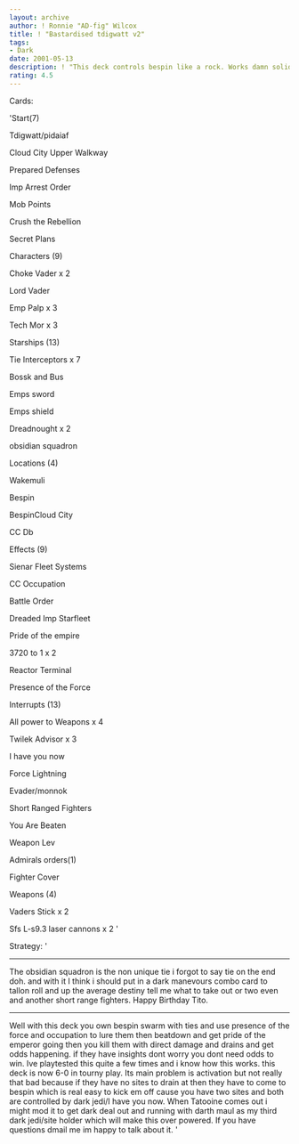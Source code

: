 ```yaml
---
layout: archive
author: ! Ronnie "AD-fig" Wilcox
title: ! "Bastardised tdigwatt v2"
tags:
- Dark
date: 2001-05-13
description: ! "This deck controls bespin like a rock. Works damn solid and thanks to this i took 3rd in my states. damn light sucks."
rating: 4.5
---
```

Cards: 

'Start(7)

Tdigwatt/pidaiaf

Cloud City Upper Walkway

Prepared Defenses

Imp Arrest Order

Mob Points

Crush the Rebellion

Secret Plans


Characters (9)

Choke Vader x 2

Lord Vader

Emp Palp x 3

Tech Mor x 3



Starships (13)

Tie Interceptors x 7

Bossk and Bus

Emps sword

Emps shield

Dreadnought x 2

obsidian squadron


Locations (4)

Wakemuli

Bespin

BespinCloud City

CC Db


Effects (9)

Sienar Fleet Systems

CC Occupation

Battle Order

Dreaded Imp Starfleet

Pride of the empire

3720 to 1 x 2

Reactor Terminal

Presence of the Force


Interrupts (13)

All power to Weapons x 4

Twilek Advisor x 3

I have you now

Force Lightning

Evader/monnok

Short Ranged Fighters

You Are Beaten

Weapon Lev


Admirals orders(1)

Fighter Cover


Weapons (4)

Vaders Stick x 2

Sfs L-s9.3 laser cannons x 2 '

Strategy: '

***********************************************************

The obsidian squadron is the non unique tie i forgot to say tie on the end doh. and with it I think i should put in a dark manevours combo card to tallon roll and up the average destiny tell me what to take out or two even and another short range fighters. Happy Birthday Tito.

***********************************************************

Well with this deck you own bespin swarm with ties and use presence of the force and occupation to lure them then beatdown and get pride of the emperor going then you kill them with direct damage and drains and get odds happening. if they have insights dont worry you dont need odds to win. Ive playtested this quite a few times and i know how this works. this deck is now 6-0 in tourny play. Its main problem is activation but not really that bad because if they have no sites to drain at then they have to come to bespin which is real easy to kick em off cause you have two sites and both are controlled by dark jedi/I have you now. When Tatooine comes out i might mod it to get dark deal out and running with darth maul as my third dark jedi/site holder which will make this over powered. If you have questions dmail me im happy to talk about it.  '